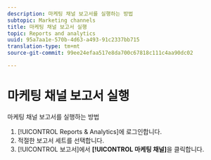```yaml
---
description: 마케팅 채널 보고서를 실행하는 방법
subtopic: Marketing channels
title: 마케팅 채널 보고서 실행
topic: Reports and analytics
uuid: 95a7aa1e-570b-4d63-a493-91c2337bb715
translation-type: tm+mt
source-git-commit: 99ee24efaa517e8da700c67818c111c4aa90dc02

---
```



# 마케팅 채널 보고서 실행

마케팅 채널 보고서를 실행하는 방법

1. [!UICONTROL Reports &amp; Analytics]에 로그인합니다.
1. 적절한 보고서 세트를 선택합니다.
1. [!UICONTROL 보고서]에서 **[!UICONTROL 마케팅 채널]**&#x200B;을 클릭합니다.
